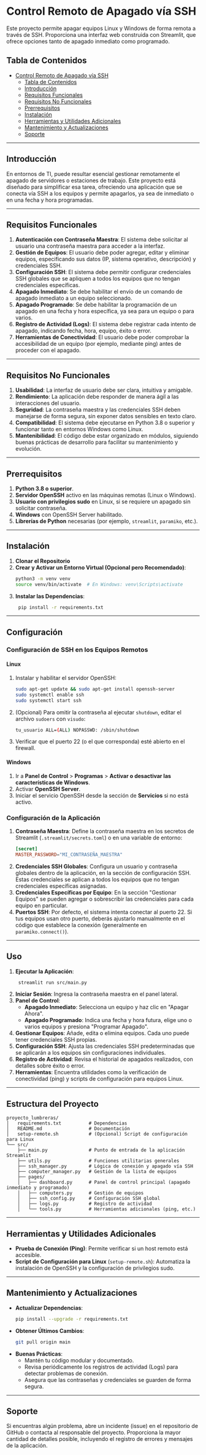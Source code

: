 # Control Remoto de Apagado vía SSH

Este proyecto permite apagar equipos Linux y Windows de forma remota a través de SSH. Proporciona una interfaz web construida con Streamlit, que ofrece opciones tanto de apagado inmediato como programado.

## Tabla de Contenidos
- [Control Remoto de Apagado vía SSH](#control-remoto-de-apagado-vía-ssh)
  - [Tabla de Contenidos](#tabla-de-contenidos)
  - [Introducción](#introducción)
  - [Requisitos Funcionales](#requisitos-funcionales)
  - [Requisitos No Funcionales](#requisitos-no-funcionales)
  - [Prerrequisitos](#prerrequisitos)
  - [Instalación](#instalación)
  - [Herramientas y Utilidades Adicionales](#herramientas-y-utilidades-adicionales)
  - [Mantenimiento y Actualizaciones](#mantenimiento-y-actualizaciones)
  - [Soporte](#soporte)

---

## Introducción
En entornos de TI, puede resultar esencial gestionar remotamente el apagado de servidores o estaciones de trabajo. Este proyecto está diseñado para simplificar esa tarea, ofreciendo una aplicación que se conecta vía SSH a los equipos y permite apagarlos, ya sea de inmediato o en una fecha y hora programadas.

---

## Requisitos Funcionales
1. **Autenticación con Contraseña Maestra**: El sistema debe solicitar al usuario una contraseña maestra para acceder a la interfaz.
2. **Gestión de Equipos**: El usuario debe poder agregar, editar y eliminar equipos, especificando sus datos (IP, sistema operativo, descripción) y credenciales SSH.
3. **Configuración SSH**: El sistema debe permitir configurar credenciales SSH globales que se apliquen a todos los equipos que no tengan credenciales específicas.
4. **Apagado Inmediato**: Se debe habilitar el envío de un comando de apagado inmediato a un equipo seleccionado.
5. **Apagado Programado**: Se debe habilitar la programación de un apagado en una fecha y hora específica, ya sea para un equipo o para varios.
6. **Registro de Actividad (Logs)**: El sistema debe registrar cada intento de apagado, indicando fecha, hora, equipo, éxito o error.
7. **Herramientas de Conectividad**: El usuario debe poder comprobar la accesibilidad de un equipo (por ejemplo, mediante ping) antes de proceder con el apagado.

---

## Requisitos No Funcionales
1. **Usabilidad**: La interfaz de usuario debe ser clara, intuitiva y amigable.
2. **Rendimiento**: La aplicación debe responder de manera ágil a las interacciones del usuario.
3. **Seguridad**: La contraseña maestra y las credenciales SSH deben manejarse de forma segura, sin exponer datos sensibles en texto claro.
4. **Compatibilidad**: El sistema debe ejecutarse en Python 3.8 o superior y funcionar tanto en entornos Windows como Linux.
5. **Mantenibilidad**: El código debe estar organizado en módulos, siguiendo buenas prácticas de desarrollo para facilitar su mantenimiento y evolución.

---

## Prerrequisitos
1. **Python 3.8 o superior**.
2. **Servidor OpenSSH** activo en las máquinas remotas (Linux o Windows).
3. **Usuario con privilegios sudo** en Linux, si se requiere un apagado sin solicitar contraseña.
4. **Windows** con OpenSSH Server habilitado.
5. **Librerías de Python** necesarias (por ejemplo, `streamlit`, `paramiko`, etc.).

---

## Instalación

1. **Clonar el Repositorio**
2. **Crear y Activar un Entorno Virtual (Opcional pero Recomendado)**:
    ```bash
    python3 -m venv venv
    source venv/bin/activate  # En Windows: venv\Scripts\activate
    ```
3. **Instalar las Dependencias**:
   ```bash
    pip install -r requirements.txt
    ```

---

## Configuración

### Configuración de SSH en los Equipos Remotos

#### Linux
1. Instalar y habilitar el servidor OpenSSH:
    ```bash
    sudo apt-get update && sudo apt-get install openssh-server
    sudo systemctl enable ssh
    sudo systemctl start ssh
    ```
2. (Opcional) Para omitir la contraseña al ejecutar `shutdown`, editar el archivo `sudoers` con `visudo`:
    ```bash
    tu_usuario ALL=(ALL) NOPASSWD: /sbin/shutdown
    ```
3. Verificar que el puerto 22 (o el que corresponda) esté abierto en el firewall.

#### Windows
1. Ir a **Panel de Control** > **Programas** > **Activar o desactivar las características de Windows**.
2. Activar **OpenSSH Server**.
3. Iniciar el servicio OpenSSH desde la sección de **Servicios** si no está activo.

### Configuración de la Aplicación
1. **Contraseña Maestra**: Define la contraseña maestra en los secretos de Streamlit (`.streamlit/secrets.toml`) o en una variable de entorno:
    ```toml
    [secret]
    MASTER_PASSWORD="MI_CONTRASEÑA_MAESTRA"
    ```
2. **Credenciales SSH Globales**: Configura un usuario y contraseña globales dentro de la aplicación, en la sección de configuración SSH. Estas credenciales se aplican a todos los equipos que no tengan credenciales específicas asignadas.
3. **Credenciales Específicas por Equipo**: En la sección "Gestionar Equipos" se pueden agregar o sobrescribir las credenciales para cada equipo en particular.
4. **Puertos SSH**: Por defecto, el sistema intenta conectar al puerto 22. Si tus equipos usan otro puerto, deberás ajustarlo manualmente en el código que establece la conexión (generalmente en `paramiko.connect()`).

---

## Uso

1. **Ejecutar la Aplicación**:
   ```bash
    streamlit run src/main.py
    ```
2. **Iniciar Sesión**: Ingresa la contraseña maestra en el panel lateral.
3. **Panel de Control**:
   - **Apagado Inmediato**: Selecciona un equipo y haz clic en "Apagar Ahora".
   - **Apagado Programado**: Indica una fecha y hora futura, elige uno o varios equipos y presiona "Programar Apagado".
4. **Gestionar Equipos**: Añade, edita o elimina equipos. Cada uno puede tener credenciales SSH propias.
5. **Configuración SSH**: Ajusta las credenciales SSH predeterminadas que se aplicarán a los equipos sin configuraciones individuales.
6. **Registro de Actividad**: Revisa el historial de apagados realizados, con detalles sobre éxito o error.
7. **Herramientas**: Encuentra utilidades como la verificación de conectividad (ping) y scripts de configuración para equipos Linux.

---

## Estructura del Proyecto
```
proyecto_lumbreras/
│   requirements.txt          # Dependencias
│   README.md                 # Documentación
│   setup-remote.sh           # (Opcional) Script de configuración para Linux
└── src/
    ├── main.py               # Punto de entrada de la aplicación Streamlit
    ├── utils.py              # Funciones utilitarias generales
    ├── ssh_manager.py        # Lógica de conexión y apagado vía SSH
    ├── computer_manager.py   # Gestión de la lista de equipos
    ├── pages/
    │   ├── dashboard.py      # Panel de control principal (apagado inmediato y programado)
    │   ├── computers.py      # Gestión de equipos
    │   ├── ssh_config.py     # Configuración SSH global
    │   ├── logs.py           # Registro de actividad
    │   └── tools.py          # Herramientas adicionales (ping, etc.)
```

---

## Herramientas y Utilidades Adicionales
- **Prueba de Conexión (Ping)**: Permite verificar si un host remoto está accesible.
- **Script de Configuración para Linux** (`setup-remote.sh`): Automatiza la instalación de OpenSSH y la configuración de privilegios sudo.

---

## Mantenimiento y Actualizaciones
- **Actualizar Dependencias**:
    ```bash
    pip install --upgrade -r requirements.txt
    ```
- **Obtener Últimos Cambios**:
    ```bash
    git pull origin main
    ```
- **Buenas Prácticas**:
  - Mantén tu código modular y documentado.
  - Revisa periódicamente los registros de actividad (Logs) para detectar problemas de conexión.
  - Asegura que las contraseñas y credenciales se guarden de forma segura.

---

## Soporte
Si encuentras algún problema, abre un incidente (issue) en el repositorio de GitHub o contacta al responsable del proyecto. Proporciona la mayor cantidad de detalles posible, incluyendo el registro de errores y mensajes de la aplicación.
